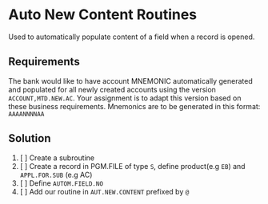 # Auto New Content Routines

Used to automatically populate content of a field when a record is opened.

## Requirements
The bank would like to have account MNEMONIC automatically generated and populated for all newly created accounts using the version `ACCOUNT,MTD.NEW.AC`. Your assignment is to adapt this version based on these business requirements. Mnemonics are to be generated in this format: `AAAANNNNAA`

## Solution

1. [ ] Create a subroutine
2. [ ] Create a record in PGM.FILE of type `S`, define product(e.g `EB`) and `APPL.FOR.SUB` (e.g AC) 
3. [ ] Define `AUTOM.FIELD.NO`
4. [ ] Add our routine in `AUT.NEW.CONTENT` prefixed by `@`